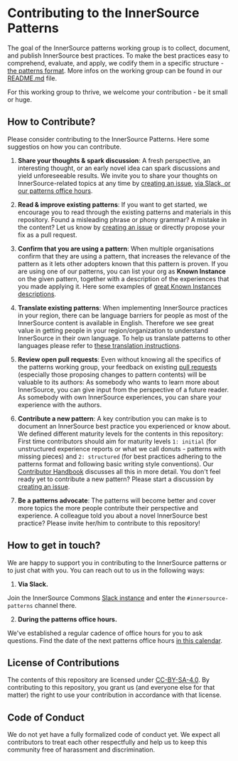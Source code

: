 # Contributing to the InnerSource Patterns

The goal of the InnerSource patterns working group is to collect, document, and publish InnerSource best practices. To make the best practices easy to comprehend, evaluate, and apply, we codify them in a specific structure - [the patterns format](meta/pattern-template.md). More infos on the working group can be found in our [README.md](README.md) file.

For this working group to thrive, we welcome your contribution - be it small or huge.

## How to Contribute?

Please consider contributing to the InnerSource Patterns.
Here some suggestios on how you can contribute.

1. **Share your thoughts & spark discussion**: A fresh perspective, an interesting thought, or an early novel idea can spark discussions and yield unforeseeable results. We invite you to share your thoughts on InnerSource-related topics at any time by [creating an issue](https://github.com/InnerSourceCommons/InnerSourcePatterns/issues/new), [via Slack, or our patterns office hours](#how-to-get-in-touch).

2. **Read & improve existing patterns**: If you want to get started, we encourage you to read through the existing patterns and materials in this repository. Found a misleading phrase or phony grammar? A mistake in the content? Let us know by [creating an issue](https://github.com/InnerSourceCommons/InnerSourcePatterns/issues/new) or directly propose your fix as a pull request.

3. **Confirm that you are using a pattern**: When multiple organisations confirm that they are using a pattern, that increases the relevance of the pattern as it lets other adopters known that this pattern is proven. If you are using one of our patterns, you can list your org as **Known Instance** on the given pattern, together with a description of the experiences that you made applying it. Here some examples of [great Known Instances descriptions](patterns/2-structured/document-your-guiding-principles.md#known-instances).

4. **Translate existing patterns**: When implementing InnerSource practices in your region, there can be language barriers for people as most of the InnerSource content is available in English. Therefore we see great value in getting people in your region/organization to understand InnerSource in their own language. To help us translate patterns to other languages please refer to [these translation instructions](translation/README.md).

5. **Review open pull requests**: Even without knowing all the specifics of the patterns working group, your feedback on existing [pull requests](https://github.com/InnerSourceCommons/InnerSourcePatterns/labels/type%20-%20Content%20work) (especially those proposing changes to pattern contents) will be valuable to its authors: As somebody who wants to learn more about InnerSource, you can give input from the perspective of a future reader. As somebody with own InnerSource experiences, you can share your experience with the authors.

6. **Contribute a new pattern**: A key contribution you can make is to document an InnerSource best practice you experienced or know about. We defined different maturity levels for the contents in this repository: First time contributors should aim for maturity levels `1: initial` (for unstructured experience reports or what we call donuts - patterns with missing pieces) and `2: structured` (for best practices adhering to the patterns format and following basic writing style conventions). Our [Contributor Handbook](meta/contributor-handbook.md) discusses all this in more detail. You don't feel ready yet to contribute a new pattern? Please start a discussion by [creating an issue](https://github.com/InnerSourceCommons/InnerSourcePatterns/issues/new).

7. **Be a patterns advocate**: The patterns will become better and cover more topics the more people contribute their perspective and experience. A colleague told you about a novel InnerSource best practice? Please invite her/him to contribute to this repository!

## How to get in touch?

We are happy to support you in contributing to the InnerSource patterns or to just chat with you. You can reach out to us in the following ways:

1. **Via Slack.**

Join the InnerSource Commons [Slack instance](https://isc-inviter.herokuapp.com/) and enter the `#innersource-patterns` channel there.

2. **During the patterns office hours.** 

We've established a regular cadence of office hours for you to ask questions. Find the date of the next patterns office hours [in this calendar](https://innersourcecommons.org/patterns-officehours).

## License of Contributions

The contents of this repository are licensed under [CC-BY-SA-4.0](LICENSE.txt). By contributing to this repository, you grant us (and everyone else for that matter) the right to use your contribution in accordance with that license.

## Code of Conduct

We do not yet have a fully formalized code of conduct yet. We expect all contributors to treat each other respectfully and help us to keep this community free of harassment and discrimination.
